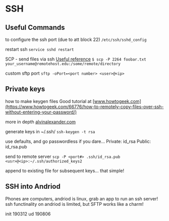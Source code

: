 SSH
=======

Useful Commands
---------
to configure the ssh port (due to att block 22)
`/etc/ssh/sshd_config`

restart ssh
`service sshd restart`

SCP - send files via ssh
[Useful reference](http://www.hypexr.org/linux_scp_help.php)
`$ scp -P 2264 foobar.txt your_username@remotehost.edu:/some/remote/directory`

custom sftp port
`sftp -oPort=<port number> <user>@<ip>`

Private keys
---------

how to make keygen files
Good tutorial at [www.howtogeek.com](https://www.howtogeek.com/66776/how-to-remotely-copy-files-over-ssh-without-entering-your-password/)

more in depth
[alvinalexander.com](https://alvinalexander.com/linux-unix/how-use-scp-without-password-backups-copy)

generate keys in ~/.ssh/
`ssh-keygen -t rsa`

use defaults, and go passwordless if you dare...
Private: id_rsa Public: id_rsa.pub

send to remote server
`scp -P <port#> .ssh/id_rsa.pub <usr>@<ip>:~/.ssh/authorized_keys2`

append to existing file for subsequent keys... that simple!




SSH into Andriod
---------
Phones are computers, andriod is linux, grab an app to run an ssh server!
ssh functinality on andriod is limited, but SFTP works like a charm!


init 190312 
ud   190806







